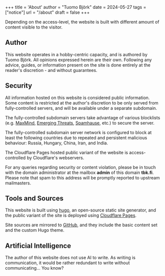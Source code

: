+++
title  = 'About'
author = "Tuomo Björk"
date   = 2024-05-27
tags   = ["notice"]
url    = "/about"
draft  = false
+++

Depending on the access-level, the website is built with different amount of content
visible to the visitor.

## Author

This website operates in a hobby-centric capacity, and is authored by Tuomo Björk.
All opinions expressed herein are their own. Following any advice, guides, or information 
present on the site is done entirely at the reader's discretion - and without guarantees.

## Security

All information hosted on this website is considered public information.
Some content is restricted at the author's discretion to be only served from fully-controlled servers,
and will be available under a separate subdomain.

The fully-controlled subdomain servers take advantage of various blocklists (e.g. [MaxMind](https://www.maxmind.com/en/home), 
[Emerging Threats](https://community.emergingthreats.net/), [Spamhause](https://www.spamhaus.org/), etc.) to secure the server.

The fully-controlled subdomain server network is configured to block at least the following countries
due to repeated and persistent malicious behaviour: Russia, Hungary, China, Iran, and India.

The Cloudflare Pages hosted public variant of the website is access-controlled by Cloudflare's webservers.

For any queries regarding security or content violation, please be in touch with the domain administrator at the mailbox **admin** of this domain **tbk.fi**. Please note that spam to this address will be promptly reported to upstream mailmasters.


## Tools and Sources

This website is built using [hugo](https://gohugo.io/), an open-source static site generator,
and the public variant of the site is deployed using [Cloudflare Pages](https://pages.cloudflare.com/).

Site sources are mirrored to [GitHub](https://github.com/tbkfi/www), and they include
the basic content set and the custom Hugo theme.

## Artificial Intelligence

The author of this website does not use AI to write. As writing is communication, it would be rather redundant to
write without communicating... You know?
